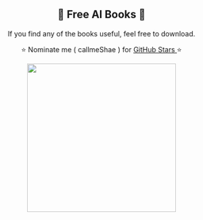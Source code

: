 <h2 align="center"> 📘 Free AI Books 📘</h2>

<p align="center"> If you find any of the books useful, feel free to download.</p>
<p align="center"> ⭐ Nominate me ( callmeShae ) for <a href="https://stars.github.com/nominate/"> GitHub Stars </a>⭐


<p align="center"><img src="https://www.covermesongs.com/wp-content/uploads/2018/06/WestworldPianoHands.gif" width=300/></p>


